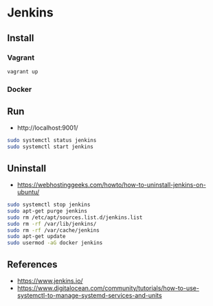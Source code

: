 # Jenkins

## Install

### Vagrant

```sh
vagrant up
```
### Docker

## Run

- http://localhost:9001/

```sh
sudo systemctl status jenkins
sudo systemctl start jenkins
```

## Uninstall

- https://webhostinggeeks.com/howto/how-to-uninstall-jenkins-on-ubuntu/

```sh
sudo systemctl stop jenkins
sudo apt-get purge jenkins
sudo rm /etc/apt/sources.list.d/jenkins.list
sudo rm -rf /var/lib/jenkins/
sudo rm -rf /var/cache/jenkins
sudo apt-get update
sudo usermod -aG docker jenkins
```

## References

- https://www.jenkins.io/
- https://www.digitalocean.com/community/tutorials/how-to-use-systemctl-to-manage-systemd-services-and-units